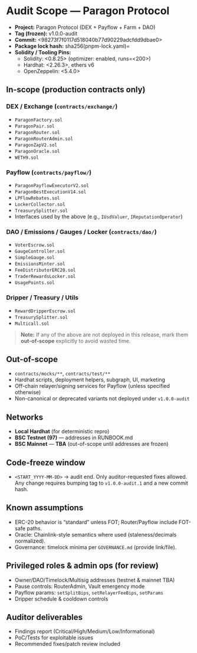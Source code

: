# Audit Scope — Paragon Protocol

- **Project:** Paragon Protocol (DEX + Payflow + Farm + DAO)
- **Tag (frozen):** v1.0.0-audit
- **Commit:** <98273f7f0117d518040b77d90229adcfdd9dbae0>
- **Package lock hash:** sha256(pnpm-lock.yaml)=<DF038F04FAC28E92B912FF974AE9F35A153FD7E7504E65711FB668A51E3442BA>
- **Solidity / Tooling Pins:**
  - Solidity: <0.8.25> (optimizer: enabled, runs=<200>)
  - Hardhat: <2.26.3>, ethers v6
  - OpenZeppelin: <5.4.0>

## In-scope (production contracts only)

### DEX / Exchange (`contracts/exchange/`)
- `ParagonFactory.sol`
- `ParagonPair.sol`
- `ParagonRouter.sol`
- `ParagonRouterAdmin.sol` 
- `ParagonZapV2.sol` 
- `ParagonOracle.sol`
- `WETH9.sol`

### Payflow (`contracts/payflow/`)
- `ParagonPayflowExecutorV2.sol`
- `ParagonBestExecutionV14.sol`
- `LPFlowRebates.sol`  
- `LockerCollector.sol`
- `TreasurySplitter.sol`
- Interfaces used by the above (e.g., `IUsdValuer`, `IReputationOperator`)

### DAO / Emissions / Gauges / Locker (`contracts/dao/`)
- `VoterEscrow.sol`
- `GaugeController.sol`
- `SimpleGauge.sol`
- `EmissionsMinter.sol`
- `FeeDistributorERC20.sol`  
- `TraderRewardsLocker.sol`
- `UsagePoints.sol`

### Dripper / Treasury / Utils
- `RewardDripperEscrow.sol`
- `TreasurySplitter.sol` 
- `Multicall.sol` 

> **Note:** If any of the above are not deployed in this release, mark them **out-of-scope** explicitly to avoid wasted time.

## Out-of-scope
- `contracts/mocks/**`, `contracts/test/**`
- Hardhat scripts, deployment helpers, subgraph, UI, marketing
- Off-chain relayer/signing services for Payflow (unless specified otherwise)
- Non-canonical or deprecated variants not deployed under `v1.0.0-audit`

## Networks
- **Local Hardhat** (for deterministic repro)
- **BSC Testnet (97)** — addresses in RUNBOOK.md
- **BSC Mainnet** — **TBA** (out-of-scope until addresses are frozen)

## Code-freeze window
- `<START_YYYY-MM-DD>` → audit end. Only auditor-requested fixes allowed. Any change requires bumping tag to `v1.0.0-audit.1` and a new commit hash.

## Known assumptions
- ERC-20 behavior is “standard” unless FOT; Router/Payflow include FOT-safe paths.
- Oracle: Chainlink-style semantics where used (staleness/decimals normalized).
- Governance: timelock minima per `GOVERNANCE.md` (provide link/file).

## Privileged roles & admin ops (for review)
- Owner/DAO/Timelock/Multisig addresses (testnet & mainnet TBA)
- Pause controls: RouterAdmin, Vault emergency mode
- Payflow params: `setSplitBips`, `setRelayerFeeBips`, `setParams`
- Dripper schedule & cooldown controls

## Auditor deliverables
- Findings report (Critical/High/Medium/Low/Informational)
- PoC/Tests for exploitable issues
- Recommended fixes/patch review included
